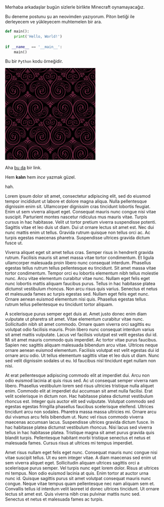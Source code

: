 <!--- Aşırı uzun bir başlık yapayım da sığmasın; Giriş, Örnek -->

Merhaba arkadaşlar bugün sizlerle birlikte Minecraft oynamayacağız.

Bu deneme postunu şu an neovimden yazıyorum. Piton betiği ile derleyecem ve yükleyecem muhtemelen
bir ara.

```py
def main():
    print('Hello, World!')

if __name__ == '__main__':
    main()
```
Bu bir `Python` kodu örneğidir.

![Ana sayfa](./background.png)

Aha [bu da](https://example.com) bir link.

Hem **kalın** hem _ince_ yazmak güzel.

hah.

Lorem ipsum dolor sit amet, consectetur adipiscing elit, sed do eiusmod tempor incididunt ut labore et dolore magna aliqua. Nulla pellentesque dignissim enim sit. Ullamcorper dignissim cras tincidunt lobortis feugiat. Enim ut sem viverra aliquet eget. Consequat mauris nunc congue nisi vitae suscipit. Parturient montes nascetur ridiculus mus mauris vitae. Turpis cursus in hac habitasse. Velit ut tortor pretium viverra suspendisse potenti. Sagittis vitae et leo duis ut diam. Dui ut ornare lectus sit amet est. Nec dui nunc mattis enim ut tellus. Gravida rutrum quisque non tellus orci ac. Ac turpis egestas maecenas pharetra. Suspendisse ultrices gravida dictum fusce ut.

Viverra aliquet eget sit amet tellus cras. Semper risus in hendrerit gravida rutrum. Facilisis mauris sit amet massa vitae tortor condimentum. Et ligula ullamcorper malesuada proin libero nunc consequat interdum. Phasellus egestas tellus rutrum tellus pellentesque eu tincidunt. Sit amet massa vitae tortor condimentum. Tempor orci eu lobortis elementum nibh tellus molestie nunc. Arcu vitae elementum curabitur vitae nunc. Nullam eget felis eget nunc lobortis mattis aliquam faucibus purus. Tellus in hac habitasse platea dictumst vestibulum rhoncus. Non arcu risus quis varius. Senectus et netus et malesuada fames ac turpis egestas sed. Nullam eget felis eget nunc. Ornare aenean euismod elementum nisi quis. Phasellus egestas tellus rutrum tellus pellentesque eu tincidunt tortor aliquam.

A scelerisque purus semper eget duis at. Amet justo donec enim diam vulputate ut pharetra sit amet. Vitae elementum curabitur vitae nunc. Sollicitudin nibh sit amet commodo. Ornare quam viverra orci sagittis eu volutpat odio facilisis mauris. Proin libero nunc consequat interdum varius sit amet mattis vulputate. Lacus vel facilisis volutpat est velit egestas dui id. Mi sit amet mauris commodo quis imperdiet. Ac tortor vitae purus faucibus. Sapien nec sagittis aliquam malesuada bibendum arcu vitae. Ultrices neque ornare aenean euismod elementum. Facilisis volutpat est velit egestas dui id ornare arcu odio. Ut tellus elementum sagittis vitae et leo duis ut diam. Nunc sed velit dignissim sodales ut eu. Id faucibus nisl tincidunt eget nullam non nisi.

At erat pellentesque adipiscing commodo elit at imperdiet dui. Arcu non odio euismod lacinia at quis risus sed. Ac ut consequat semper viverra nam libero. Phasellus vestibulum lorem sed risus ultricies tristique nulla aliquet enim. Commodo elit at imperdiet dui accumsan sit amet nulla facilisi. Erat velit scelerisque in dictum non. Hac habitasse platea dictumst vestibulum rhoncus est. Integer quis auctor elit sed vulputate. Volutpat commodo sed egestas egestas fringilla phasellus faucibus scelerisque eleifend. Ultrices tincidunt arcu non sodales. Pharetra massa massa ultricies mi. Ornare arcu dui vivamus arcu felis bibendum ut. Nunc vel risus commodo viverra maecenas accumsan lacus. Suspendisse ultrices gravida dictum fusce. In hac habitasse platea dictumst vestibulum rhoncus. Nisi lacus sed viverra tellus in hac habitasse platea. Tristique magna sit amet purus gravida quis blandit turpis. Pellentesque habitant morbi tristique senectus et netus et malesuada fames. Cursus risus at ultrices mi tempus imperdiet.

Amet risus nullam eget felis eget nunc. Consequat mauris nunc congue nisi vitae suscipit tellus. Ut eu sem integer vitae. A diam maecenas sed enim ut sem viverra aliquet eget. Sollicitudin aliquam ultrices sagittis orci a scelerisque purus semper. Vel turpis nunc eget lorem dolor. Risus at ultrices mi tempus. Non odio euismod lacinia at quis. Enim tortor at auctor urna nunc id. Quisque sagittis purus sit amet volutpat consequat mauris nunc congue. Neque vitae tempus quam pellentesque nec nam aliquam sem et. Convallis tellus id interdum velit laoreet id donec ultrices tincidunt. Ut ornare lectus sit amet est. Quis viverra nibh cras pulvinar mattis nunc sed. Senectus et netus et malesuada fames ac turpis.


